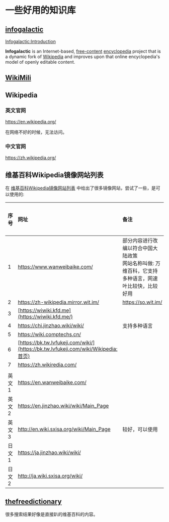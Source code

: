 # 一些好用的知识库

## [infogalactic](https://infogalactic.com/info/Main_Page)

[Infogalactic:Introduction](https://infogalactic.com/info/Infogalactic:Introduction)

**Infogalactic** is an Internet-based, [free-content](https://infogalactic.com/info/Free_content) [encyclopedia](https://infogalactic.com/info/Encyclopedia) project that is a dynamic fork of [Wikipedia](https://infogalactic.com/info/Wikipedia) and improves upon that online encyclopedia's model of openly editable content.

## [WikiMili](https://wikimili.com/)





## Wikipedia

### 英文官网

https://en.wikipedia.org/

在网络不好的时候，无法访问。

### 中文官网

https://zh.wikipedia.org/

## 维基百科Wikipedia镜像网站列表

在 [维基百科Wikipedia镜像网站列表](http://www.zgc261.com/wikipedia.html) 中给出了很多镜像网站，尝试了一些，是可以使用的:

| 序号  | 网址                                                         | 备注                                                         | 更新时间 |
| :---- | :----------------------------------------------------------- | :----------------------------------------------------------- | :------- |
| 1     | https://www.wanweibaike.com/                                 | 部分内容进行改编以符合中国大陆政策<br>网站名称叫做: 万维百科，它支持多种语言，网速叶比较快，比较好用 |          |
| 2     | https://zh-wikipedia.mirror.wit.im/                          | https://so.wit.im/                                           |          |
| 3     | [https://wiwiki.kfd.me](https://wiwiki.kfd.me/)              |                                                              |          |
| 4     | https://chi.jinzhao.wiki/wiki/                               | 支持多种语言                                                 |          |
| 5     | https://wiki.comptechs.cn/                                   |                                                              |          |
| 6     | [https://bk.tw.lvfukeji.com/wiki/](https://bk.tw.lvfukeji.com/wiki/Wikipedia:首页) |                                                              |          |
| 7     | https://zh.wikiredia.com/                                    |                                                              |          |
|       |                                                              |                                                              |          |
| 英文1 | https://en.wanweibaike.com/                                  |                                                              |          |
| 英文2 | https://en.jinzhao.wiki/wiki/Main_Page                       |                                                              |          |
| 英文3 | http://en.wiki.sxisa.org/wiki/Main_Page                      | 较好，可以使用                                               |          |
| 日文1 | https://ja.jinzhao.wiki/wiki/                                |                                                              |          |
| 日文2 | http://ja.wiki.sxisa.org/wiki/                               |                                                              |          |

## [thefreedictionary](https://www.thefreedictionary.com/)

很多搜索结果好像是直接趴的维基百科的内容。

